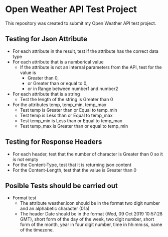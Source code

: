 # Open Weather API Test Project
This repository was created to submit my Open Weather API test project.

## Testing for Json Attribute
* For each attribute in the result, test if the attribute has the correct data type
* For each attribute that is a numberical value
  * If the attribute is not an internal parameters from the API, test for the value is
    * Greater than 0,
    * or Greater than or equal to 0,
    * or in Range between number1 and number2
* For each attribute that is a string
  * Test the length of the string is Greater than 0
* For the attributes temp, temp_min, temp_max
  * Test temp is Greater than or Equal to temp_min
  * Test temp is Less than or Equal to temp_max
  * Test temp_min is Less than or Equal to temp_max
  * Test temp_max is Greater than or equal to temp_min

## Testing for Response Headers
* For each header, test that the number of character is Greater than 0 so it is not empty
* For the Content-Type, test that it is returning json content
* For the Content-Length, test that the value is Greater than 0  

## Posible Tests should be carried out
* Format test
  * The attribute weather.icon should be in the format two digit number and an alphabetic character (01a)
  * The header Date should be in the format (Wed, 09 Oct 2019 10:57:28 GMT), short form of the day of the week, two digit number, short form of the month, year in four digit number, time in hh:mm:ss, name of the timezone. 
